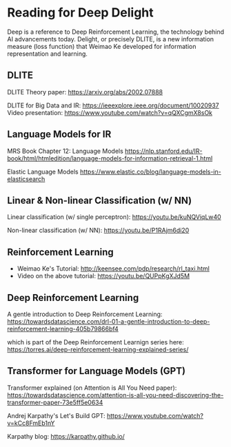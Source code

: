 # Reading for Deep Delight

Deep is a reference to Deep Reinforcement Learning, the technology behind AI advancements today. 
Delight, or precisely DLITE, is a new information measure (loss function) that Weimao Ke developed for information representation and learning. 

## DLITE

DLITE Theory paper: 
https://arxiv.org/abs/2002.07888

DLITE for Big Data and IR: 
https://ieeexplore.ieee.org/document/10020937
Video presentation: https://www.youtube.com/watch?v=qQXCgmX8sOk


## Language Models for IR

MRS Book Chapter 12: Language Models
https://nlp.stanford.edu/IR-book/html/htmledition/language-models-for-information-retrieval-1.html

Elastic Language Models
https://www.elastic.co/blog/language-models-in-elasticsearch

## Linear & Non-linear Classification (w/ NN)

Linear classification (w/ single perceptron): 
https://youtu.be/kuNQViqLw40

Non-linear classification (w/ NN): 
https://youtu.be/P1RAjm6di20

## Reinforcement Learning

* Weimao Ke's Tutorial: http://keensee.com/pdp/research/rl_taxi.html
* Video on the above tutorial: https://youtu.be/QUPpKgXJd5M

## Deep Reinforcement Learning

A gentle introduction to Deep Reinforcement Learning: 
https://towardsdatascience.com/drl-01-a-gentle-introduction-to-deep-reinforcement-learning-405b79866bf4

which is part of the Deep Reinforcement Learnign series here: 
https://torres.ai/deep-reinforcement-learning-explained-series/

## Transformer for Language Models (GPT)

Transformer explained (on Attention is All You Need paper): 
https://towardsdatascience.com/attention-is-all-you-need-discovering-the-transformer-paper-73e5ff5e0634

Andrej Karpathy's Let's Build GPT: 
https://www.youtube.com/watch?v=kCc8FmEb1nY

Karpathy blog: 
https://karpathy.github.io/



